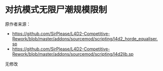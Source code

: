 # 对抗模式无限尸潮规模限制



原作者来源：

- https://github.com/SirPlease/L4D2-Competitive-Rework/blob/master/addons/sourcemod/scripting/l4d2_horde_equaliser.sp
- https://github.com/SirPlease/L4D2-Competitive-Rework/blob/master/addons/sourcemod/scripting/l4d2lib.sp



无修改
